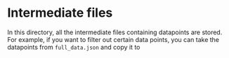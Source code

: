 # Intermediate files

In this directory, all the intermediate files containing datapoints are stored.
For example, if you want to filter out certain data points, you can take the
datapoints from `full_data.json` and copy it to 
